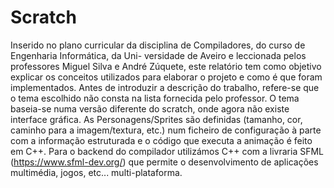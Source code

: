 # Scratch

Inserido no plano curricular da disciplina de Compiladores, do curso de Engenharia Informática, da Uni-
versidade de Aveiro e leccionada pelos professores Miguel Silva e André Zúquete, este relatório tem como
objetivo explicar os conceitos utilizados para elaborar o projeto e como é que foram implementados. Antes
de introduzir a descrição do trabalho, refere-se que o tema escolhido não consta na lista fornecida pelo
professor. O tema baseia-se numa versão diferente do scratch, onde agora não existe interface gráfica. As
Personagens/Sprites são definidas (tamanho, cor, caminho para a imagem/textura, etc.) num ficheiro de
configuração à parte com a informação estruturada e o código que executa a animação é feito em C++.
Para o backend do compilador utilizámos C++ com a livraria SFML (https://www.sfml-dev.org/) que
permite o desenvolvimento de aplicações multimédia, jogos, etc... multi-plataforma.
